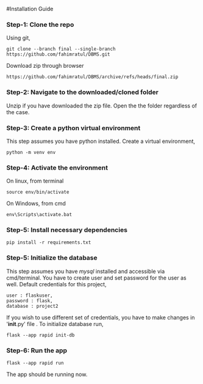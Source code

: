 #Installation Guide
### Step-1: Clone the repo
Using git,
```
git clone --branch final --single-branch https://github.com/fahimratul/DBMS.git
```
Download zip through browser
```
https://github.com/fahimratul/DBMS/archive/refs/heads/final.zip
```
### Step-2: Navigate to the downloaded/cloned folder
Unzip if you have downloaded the zip file. Open the the folder regardless of the case. 
### Step-3: Create a python virtual environment
This step assumes you have python installed.
Create a virtual environment,
```
python -m venv env
```
### Step-4: Activate the environment
On linux, from terminal
```
source env/bin/activate
```
On Windows, from cmd
```
env\Scripts\activate.bat
```

### Step-5:  Install necessary dependencies
```
pip install -r requirements.txt
```

### Step-5: Initialize the database
This step assumes you have *mysql* installed and accessible via cmd/terminal. You have to create user and set password for the user as well. Default credentials for this project,
```
user : flaskuser,
password : flask,
database : project2
```
If you wish to use different set of credentials, you have to make changes in '__init__.py' file . To initialize database run,
```
flask --app rapid init-db
```
### Step-6: Run the app
```
flask --app rapid run
```
The app should be running now.
